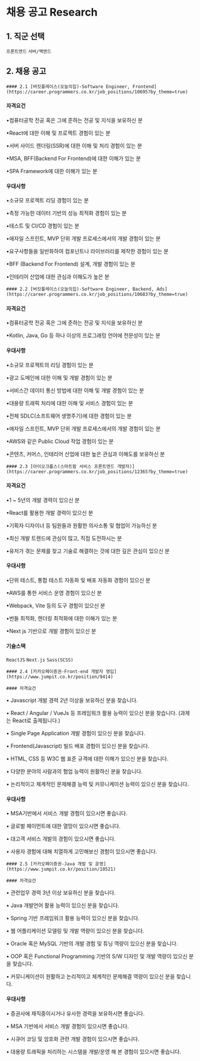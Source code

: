 # 채용 공고 Research



## 1. 직군 선택

`프론트엔드` `서버/백엔드`





## 2. 채용 공고

	#### 2.1 [버킷플레이스(오늘의집)-Software Engineer, Frontend](https://career.programmers.co.kr/job_positions/10695?by_theme=true)

#### 자격요건

•컴퓨터공학 전공 혹은 그에 준하는 전공 및 지식을 보유하신 분

•React에 대한 이해 및 프로젝트 경험이 있는 분

•서버 사이드 렌더링(SSR)에 대한 이해 및 처리 경험이 있는 분

•MSA, BFF(Backend For Frontend)에 대한 이해가 있는 분

•SPA Framework에 대한 이해가 있는 분

#### 우대사항

•소규모 프로젝트 리딩 경험이 있는 분

•측정 가능한 데이터 기반의 성능 최적화 경험이 있는 분

•테스트 및 CI/CD 경험이 있는 분

•애자일 스프린트, MVP 단위 개발 프로세스에서의 개발 경험이 있는 분

•요구사항들을 일반화하여 컴포넌트나 라이브러리를 제작한 경험이 있는 분

•BFF (Backend For Frontend) 설계, 개발 경험이 있는 분

•인테리어 산업에 대한 관심과 이해도가 높은 분



	#### 2.2 [버킷플레이스(오늘의집)-Software Engineer, Backend, Ads](https://career.programmers.co.kr/job_positions/10683?by_theme=true)

#### 자격요건

•컴퓨터공학 전공 혹은 그에 준하는 전공 및 지식을 보유하신 분

•Kotlin, Java, Go 등 하나 이상의 프로그래밍 언어에 전문성이 있는 분

#### 우대사항

•소규모 프로젝트의 리딩 경험이 있는 분

•광고 도메인에 대한 이해 및 개발 경험이 있는 분

•서비스간 데이터 통신 방법에 대한 이해 및 개발 경험이 있는 분

•대용량 트래픽 처리에 대한 이해 및 서비스 경험이 있는 분

•전체 SDLC(소프트웨어 생명주기)에 대한 경험이 있는 분

•애자일 스프린트, MVP 단위 개발 프로세스에서의 개발 경험이 있는 분

•AWS와 같은 Public Cloud 작업 경험이 있는 분

•콘텐츠, 커머스, 인테리어 산업에 대한 높은 관심과 이해도를 보유하신 분



	#### 2.3 [아이오크롭스(스마트팜 서비스 프론트엔드 개발자)](https://career.programmers.co.kr/job_positions/12365?by_theme=true)

#### 자격요건

•1 ~ 5년의 개발 경력이 있으신 분

•React를 활용한 개발 경력이 있으신 분

•기획자∙디자이너 등 팀원들과 원활한 의사소통 및 협업이 가능하신 분

•최신 개발 트렌드에 관심이 많고, 직접 도전하시는 분

•유저가 겪는 문제를 찾고 기술로 해결하는 것에 대한 깊은 관심이 있으신 분

#### 우대사항

•단위 테스트, 통합 테스트 자동화 및 배포 자동화 경험이 있으신 분

•AWS를 통한 서비스 운영 경험이 있으신 분

•Webpack, Vite 등의 도구 경험이 있으신 분

•번들 최적화, 렌더링 최적화에 대한 이해가 있는 분

•Next js 기반으로 개발 경험이 있으신 분

#### 기술스택

`ReactJS` `Next.js` `Sass(SCSS)`



	#### 2.4 [카카오페이증권-Front-end 개발자 영입](https://www.jumpit.co.kr/position/9414)

	#### 자격요건

• Javascript 개발 경력 2년 이상을 보유하신 분을 찾습니다.

• React / Angular / VueJs 등 프레임워크 활용 능력이 있으신 분을 찾습니다. (과제는 React로 출제됩니다.)

• Single Page Application 개발 경험이 있으신 분을 찾습니다.

• Frontend(Javascript) 빌드 배포 경험이 있으신 분을 찾습니다.

• HTML, CSS 등 W3C 웹 표준 규격에 대한 이해가 있으신 분을 찾습니다.

• 다양한 분야의 사람과의 협업 능력이 원활하신 분을 찾습니다.

• 논리적이고 체계적인 문제해결 능력 및 커뮤니케이션 능력이 있으신 분을 찾습니다.

#### 우대사항

• MSA기반에서 서비스 개발 경험이 있으시면 좋습니다.

• 글로벌 페이먼트에 대한 열망이 있으시면 좋습니다.

• 대고객 서비스 개발의 경험이 있으시면 좋습니다.

• 사용자 경험에 대해 치열하게 고민해보신 경험이 있으시면 좋습니다.



	#### 2.5 [카카오페이증권-Java 개발 및 운영](https://www.jumpit.co.kr/position/10521)

	#### 자격요건

• 관련업무 경력 3년 이상 보유하신 분을 찾습니다.

• Java 개발언어 활용 능력이 있으신 분을 찾습니다.

• Spring 기반 프레임워크 활용 능력이 있으신 분을 찾습니다.

• 웹 어플리케이션 모델링 및 개발 역량이 있으신 분을 찾습니다.

• Oracle 혹은 MySQL 기반의 개발 경험 및 튜닝 역량이 있으신 분을 찾습니다.

• OOP 혹은 Functional Programming 기반의 S/W 디자인 및 개발 역량이 있으신 분을 찾습니다.

• 커뮤니케이션이 원활하고 논리적이고 체계적인 문제해결 역량이 있으신 분을 찾습니다.

#### 우대사항

• 증권사에 재직중이시거나 유사한 경력을 보유하시면 좋습니다.

• MSA 기반에서 서비스 개발 경험이 있으시면 좋습니다.

• 시큐어 코딩 및 암호화 관련 개발 경험이 있으시면 좋습니다.

• 대용량 트래픽을 처리하는 시스템을 개발/운영 해 본 경험이 있으시면 좋습니다.

